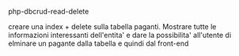 php-dbcrud-read-delete


creare una index + delete sulla tabella paganti. Mostrare tutte le informazioni interessanti dell'entita' e dare la possibilita' all'utente di elminare un pagante dalla tabella e quindi dal front-end